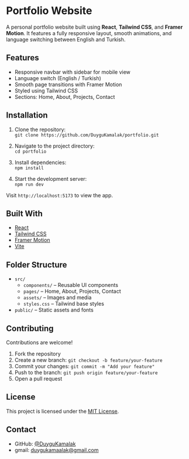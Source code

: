 # Portfolio Website

A personal portfolio website built using **React**, **Tailwind CSS**, and **Framer Motion**. It features a fully responsive layout, smooth animations, and language switching between English and Turkish.

## Features

- Responsive navbar with sidebar for mobile view  
- Language switch (English / Turkish)  
- Smooth page transitions with Framer Motion  
- Styled using Tailwind CSS  
- Sections: Home, About, Projects, Contact

##  Installation

1. Clone the repository:  
   `git clone https://github.com/DuyguKamalak/portfolio.git`

2. Navigate to the project directory:  
   `cd portfolio`

3. Install dependencies:  
   `npm install`

4. Start the development server:  
   `npm run dev`

Visit `http://localhost:5173` to view the app.

## Built With

- [React](https://reactjs.org/)  
- [Tailwind CSS](https://tailwindcss.com/)  
- [Framer Motion](https://www.framer.com/motion/)  
- [Vite](https://vitejs.dev/)

##  Folder Structure

- `src/`
  - `components/` – Reusable UI components
  - `pages/` – Home, About, Projects, Contact
  - `assets/` – Images and media
  - `styles.css` – Tailwind base styles
- `public/` – Static assets and fonts

## Contributing

Contributions are welcome!  
1. Fork the repository  
2. Create a new branch: `git checkout -b feature/your-feature`  
3. Commit your changes: `git commit -m "Add your feature"`  
4. Push to the branch: `git push origin feature/your-feature`  
5. Open a pull request

## License

This project is licensed under the [MIT License](LICENSE).

##  Contact

- GitHub: [@DuyguKamalak](https://github.com/DuyguKamalak)
- gmail: duygukamaalak@gmail.com

